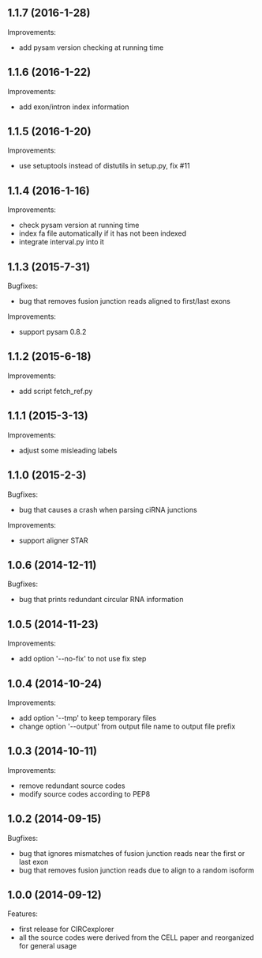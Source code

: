 ## 1.1.7 (2016-1-28)

Improvements:

* add pysam version checking at running time

## 1.1.6 (2016-1-22)

Improvements:

* add exon/intron index information

## 1.1.5 (2016-1-20)

Improvements:

* use setuptools instead of distutils in setup.py, fix #11

## 1.1.4 (2016-1-16)

Improvements:

* check pysam version at running time
* index fa file automatically if it has not been indexed
* integrate interval.py into it

## 1.1.3 (2015-7-31)

Bugfixes:

* bug that removes fusion junction reads aligned to first/last exons

Improvements:

* support pysam 0.8.2

## 1.1.2 (2015-6-18)

Improvements:

* add script fetch_ref.py

## 1.1.1 (2015-3-13)

Improvements:

* adjust some misleading labels

## 1.1.0 (2015-2-3)

Bugfixes:

* bug that causes a crash when parsing ciRNA junctions

Improvements:

* support aligner STAR

## 1.0.6 (2014-12-11)

Bugfixes:

* bug that prints redundant circular RNA information

## 1.0.5 (2014-11-23)

Improvements:

* add option '--no-fix' to not use fix step

## 1.0.4 (2014-10-24)

Improvements:

* add option '--tmp' to keep temporary files
* change option '--output' from output file name to output file prefix

## 1.0.3 (2014-10-11)

Improvements:

* remove redundant source codes
* modify source codes according to PEP8

## 1.0.2 (2014-09-15)

Bugfixes:

* bug that ignores mismatches of fusion junction reads near the first or last exon
* bug that removes fusion junction reads due to align to a random isoform

## 1.0.0 (2014-09-12)

Features:

* first release for CIRCexplorer
* all the source codes were derived from the CELL paper and reorganized for general usage
